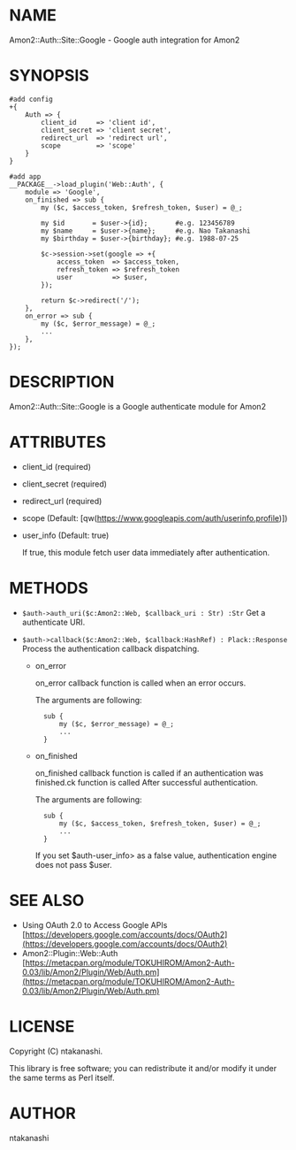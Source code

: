 # NAME

Amon2::Auth::Site::Google - Google auth integration for Amon2

# SYNOPSIS

    #add config
    +{
        Auth => {
            client_id     => 'client id',
            client_secret => 'client secret',
            redirect_url  => 'redirect url',
            scope         => 'scope'
        }
    }

    #add app
    __PACKAGE__->load_plugin('Web::Auth', {
        module => 'Google',
        on_finished => sub {
            my ($c, $access_token, $refresh_token, $user) = @_;

            my $id       = $user->{id};       #e.g. 123456789
            my $name     = $user->{name};     #e.g. Nao Takanashi
            my $birthday = $user->{birthday}; #e.g. 1988-07-25

            $c->session->set(google => +{
                access_token  => $access_token,
                refresh_token => $refresh_token
                user          => $user,
            });

            return $c->redirect('/');
        },
        on_error => sub {
            my ($c, $error_message) = @_;
            ...
        },
    });

# DESCRIPTION

Amon2::Auth::Site::Google is a Google authenticate module for Amon2

# ATTRIBUTES

- client\_id (required)
- client\_secret (required)
- redirect\_url (required)
- scope (Default: \[qw(https://www.googleapis.com/auth/userinfo.profile)\])
- user\_info (Default: true)

    If true, this module fetch user data immediately after authentication.

# METHODS

- `$auth->auth_uri($c:Amon2::Web, $callback_uri : Str) :Str`
Get a authenticate URI.
- `$auth->callback($c:Amon2::Web, $callback:HashRef) : Plack::Response`
Process the authentication callback dispatching.

    - on\_error

        on\_error callback function is called when an error occurs.

        The arguments are following:

            sub {
                my ($c, $error_message) = @_;
                ...
            }

    - on\_finished

        on\_finished callback function is called if an authentication was finished.ck function is called After successful authentication.

        The arguments are following:

            sub {
                my ($c, $access_token, $refresh_token, $user) = @_;
                ...
            }

        If you set $auth-user\_info> as a false value, authentication engine does not pass $user.

# SEE ALSO

- Using OAuth 2.0 to Access Google APIs
[https://developers.google.com/accounts/docs/OAuth2](https://developers.google.com/accounts/docs/OAuth2)
- Amon2::Plugin::Web::Auth
[https://metacpan.org/module/TOKUHIROM/Amon2-Auth-0.03/lib/Amon2/Plugin/Web/Auth.pm](https://metacpan.org/module/TOKUHIROM/Amon2-Auth-0.03/lib/Amon2/Plugin/Web/Auth.pm)

# LICENSE

Copyright (C) ntakanashi.

This library is free software; you can redistribute it and/or modify
it under the same terms as Perl itself.

# AUTHOR

ntakanashi <ntakanashi666 at gmail.com>
